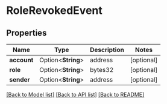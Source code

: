 # RoleRevokedEvent

## Properties

Name | Type | Description | Notes
------------ | ------------- | ------------- | -------------
**account** | Option<**String**> | address | [optional]
**role** | Option<**String**> | bytes32 | [optional]
**sender** | Option<**String**> | address | [optional]

[[Back to Model list]](../README.md#documentation-for-models) [[Back to API list]](../README.md#documentation-for-api-endpoints) [[Back to README]](../README.md)


